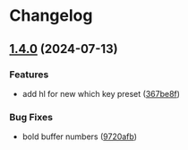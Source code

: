 # Changelog

## [1.4.0](https://github.com/sho-87/kanagawa-paper.nvim/compare/v1.3.1...v1.4.0) (2024-07-13)


### Features

* add hl for new which key preset ([367be8f](https://github.com/sho-87/kanagawa-paper.nvim/commit/367be8f2d08ee00c5603cdc3f6e24beb2999bd85))


### Bug Fixes

* bold buffer numbers ([9720afb](https://github.com/sho-87/kanagawa-paper.nvim/commit/9720afbf6ca60c65051d0fc81ee974b86096c1be))
